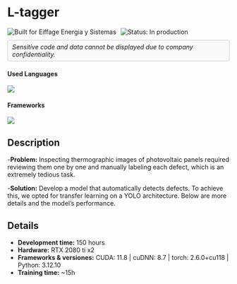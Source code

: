 # L-tagger

<div style="display: flex; align-items: center; gap: 10px; flex-wrap: wrap;">
  <!-- Built for badge -->
  <img src="https://img.shields.io/badge/Built%20for-Eiffage%20Energia%20y%20Sistemas-blue" alt="Built for Eiffage Energia y Sistemas" />
  <img src="https://img.shields.io/badge/Status-in%20production-green" alt="Status: In production" />
  
  <!-- Confidentiality notice in a box -->
  <div style="border: 1px solid #ccc; padding: 6px 10px; border-radius: 4px; background-color: #f9f9f9;">
    <em>Sensitive code and data cannot be displayed due to company confidentiality.</em>
  </div>
</div>

<h4>Used Languages</h4>
<span> 
  <img src="https://img.shields.io/badge/python-3670A0?style=for-the-badge&logo=python&logoColor=ffdd54" />
</span>

<h4> Frameworks </h4>
<span>
  <img src="https://img.shields.io/badge/PyTorch-%23EE4C2C.svg?style=for-the-badge&logo=PyTorch&logoColor=white">
</span>

## Description
-**Problem:** Inspecting thermographic images of photovoltaic panels required reviewing them one by one and manually labeling each defect, which is an extremely tedious task.

-**Solution:** Develop a model that automatically detects defects. To achieve this, we opted for transfer learning on a YOLO architecture. Below are more details and the model’s performance.

## Details
- **Development time:** 150 hours  
- **Hardware:** RTX 2080 ti x2
- **Frameworks & versiones:** CUDA: 11.8 | cuDNN: 8.7 | torch: 2.6.0+cu118 | Python: 3.12.10
- **Training time:** ~15h

